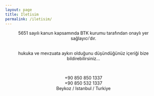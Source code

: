 ```yaml
---
layout: page
title: Iletisim
permalink: /iletisim/
---
```


<center>5651 sayılı kanun kapsamında BTK kurumu tarafından onaylı yer sağlayıcı'dır.

<br>hukuka ve mevzuata aykırı olduğunu düşündüğünüz içeriği bize bildirebilirsiniz...
 
<br><center>+90 850 850 1337
<br><center>+90 850 532 1337
<br><center>Beykoz / Istanbul / Turkiye
